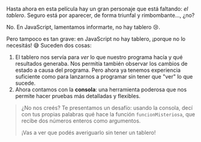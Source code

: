 Hasta ahora en esta película hay un gran personaje que está faltando: _el tablero_. Seguro está por aparecer, de forma triunfal y rimbombante..., ¿no?


No. En JavaScript, lamentamos informarte, no hay tablero :cry:.


Pero tampoco es tan grave: en JavaScript no hay tablero, ¡porque no lo necesitás! :sweat_smile: Suceden dos cosas:

1. El tablero nos servía para _ver_ lo que nuestro programa hacía y qué resultados generaba. Nos permitía también observar los cambios de estado a causa del programa. Pero ahora ya tenemos experiencia suficiente como para lanzarnos a programar sin tener que "ver" lo que sucede.
1. Ahora contamos con la **consola**: una herramienta poderosa que nos permite hacer pruebas más detalladas y flexibles.

> ¿No nos creés? Te presentamos un desafío: usando la consola, decí con tus propias palabras qué hace la función `funcionMisteriosa`, que recibe dos números enteros como argumentos.
>
> ¡Vas a ver que podés averiguarlo sin tener un tablero!